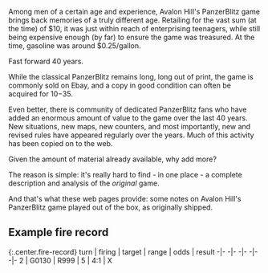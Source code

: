 Among men of a certain age and experience, Avalon Hill's PanzerBlitz
game brings back memories of a truly different age. Retailing for the
vast sum (at the time) of $10, it was just within reach of enterprising
teenagers, while still being expensive enough (by far) to ensure the game
was treasured. At the time, gasoline was around $0.25/gallon.

Fast forward 40 years.

While the classical PanzerBlitz remains long, long out of print, the
game is commonly sold on Ebay, and a copy in good condition can often be
acquired for $10-$35.

Even better, there is community of dedicated PanzerBlitz fans who have
added an enormous amount of value to the game over the last 40 years.
New situations, new maps, new counters, and most importantly, new and
revised rules have appeared regularly over the years. Much of this
activity has been copied on to the web.

Given the amount of material already available, why add more?

The reason is simple: it's really hard to find - in one place - 
a complete description and analysis of the *original* game.

And that's what these web pages provide: some notes on Avalon Hill's
PanzerBlitz game played out of the box, as originally shipped.

## Example fire record


{:.center.fire-record}
turn | firing | target | range | odds | result
-|-      -|-      -|- -|-    -|-
 2   | G0130  | R999   | 5     | 4:1  | X
